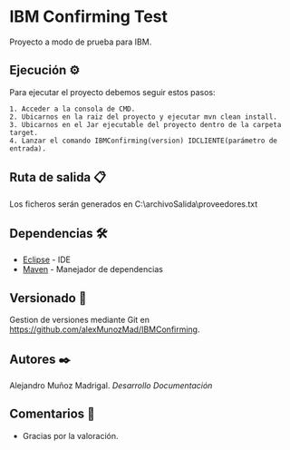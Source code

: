 # IBM Confirming Test

Proyecto a modo de prueba para IBM.


## Ejecución ⚙️

Para ejecutar el proyecto debemos seguir estos pasos:

	1. Acceder a la consola de CMD.
	2. Ubicarnos en la raiz del proyecto y ejecutar mvn clean install.
	3. Ubicarnos en el Jar ejecutable del proyecto dentro de la carpeta target.
	4. Lanzar el comando IBMConfirming(version) IDCLIENTE(parámetro de entrada).

## Ruta de salida 📋

Los ficheros serán generados en C:\\archivoSalida\\proveedores.txt


## Dependencias 🛠️

* [Eclipse](https://www.eclipse.org/downloads/packages/release/kepler/sr1/eclipse-ide-java-developers) - IDE 
* [Maven](https://maven.apache.org/) - Manejador de dependencias


## Versionado 📌

Gestion de versiones mediante Git en https://github.com/alexMunozMad/IBMConfirming.

## Autores ✒️

Alejandro Muñoz Madrigal.  *Desarrollo* *Documentación*

## Comentarios 🎁

* Gracias por la valoración.
